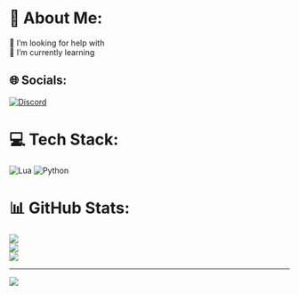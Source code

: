 # 💫 About Me:
🤝 I’m looking for help with<br>🌱 I’m currently learning<br>


## 🌐 Socials:
[![Discord](https://img.shields.io/badge/Discord-%237289DA.svg?logo=discord&logoColor=white)](https://discord.gg/matpleys) 

# 💻 Tech Stack:
![Lua](https://img.shields.io/badge/lua-%232C2D72.svg?style=flat&logo=lua&logoColor=white) ![Python](https://img.shields.io/badge/python-3670A0?style=flat&logo=python&logoColor=ffdd54)
# 📊 GitHub Stats:
![](https://github-readme-stats.vercel.app/api?username=theuzx000&theme=blue_navy&hide_border=false&include_all_commits=false&count_private=false)<br/>
![](https://github-readme-streak-stats.herokuapp.com/?user=theuzx000&theme=blue_navy&hide_border=false)<br/>
![](https://github-readme-stats.vercel.app/api/top-langs/?username=theuzx000&theme=blue_navy&hide_border=false&include_all_commits=false&count_private=false&layout=compact)

---
[![](https://visitcount.itsvg.in/api?id=theuzx000&icon=1&color=1)](https://visitcount.itsvg.in)

<!-- Proudly created with GPRM ( https://gprm.itsvg.in ) -->

<!--
**theuzx000/theuzx000** is a ✨ _special_ ✨ repository because its `README.md` (this file) appears on your GitHub profile.

Here are some ideas to get you started:

- 🔭 I’m currently working on ...
- 🌱 I’m currently learning ...
- 👯 I’m looking to collaborate on ...
- 🤔 I’m looking for help with ...
- 💬 Ask me about ...
- 📫 How to reach me: ...
- 😄 Pronouns: ...
- ⚡ Fun fact: ...
-->
